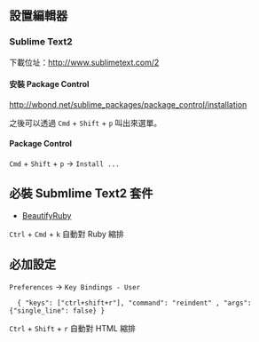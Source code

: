 ## 設置編輯器

### Sublime Text2 

下載位址：<http://www.sublimetext.com/2>

#### 安裝 Package Control

<http://wbond.net/sublime_packages/package_control/installation>

之後可以透過 `Cmd` + `Shift` + `p` 叫出來選單。

#### Package Control

`Cmd` + `Shift` + `p` -> `Install ...`

## 必裝 Submlime Text2 套件

* [BeautifyRuby](https://github.com/CraigWilliams/BeautifyRuby)

`Ctrl` + `Cmd` + `k` 自動對 Ruby 縮排 


## 必加設定

`Preferences` -> `Key Bindings - User`

```
  { "keys": ["ctrl+shift+r"], "command": "reindent" , "args": {"single_line": false} }
```

`Ctrl` + `Shift` + `r` 自動對 HTML 縮排 